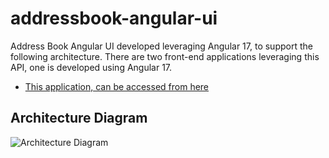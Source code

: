 # addressbook-angular-ui
Address Book Angular UI developed leveraging Angular 17, to support the following architecture.
There are two front-end applications leveraging this API, one is developed using Angular 17.

- [This application, can be accessed from here](http://addressbook-angular-ui.s3-website-us-east-1.amazonaws.com/)


## Architecture Diagram

![Architecture Diagram](http://addressbook-angular-ui.s3-website-us-east-1.amazonaws.com/assets/Angular%20UI%20with%20Spring%20Boot%20API.png?raw=True)
